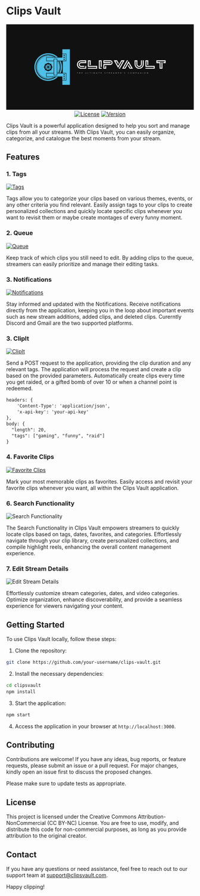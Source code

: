 # Clips Vault

<div align="center">
  <img src="./public/images/croppedLogo.png" alt="Image Description">
</div>

<div align="center">
  <a href="https://creativecommons.org/licenses/by-nc/4.0/"><img src="https://img.shields.io/badge/license-CC%20BY--NC%204.0-green.svg" alt="License"></a>
  <a href="#"><img src="https://img.shields.io/badge/version-1.0.0-orange.svg" alt="Version"></a>
</div>

Clips Vault is a powerful application designed to help you sort and manage clips from all your streams. With Clips Vault, you can easily organize, categorize, and catalogue the best moments from your stream.

## Features

### 1. Tags

[![Tags](https://img.shields.io/badge/feature-Tags-green.svg)]()

Tags allow you to categorize your clips based on various themes, events, or any other criteria you find relevant. Easily assign tags to your clips to create personalized collections and quickly locate specific clips whenever you want to revisit them or maybe create montages of every funny moment. 

### 2. Queue

[![Queue](https://img.shields.io/badge/feature-Queue-blue.svg)]()

Keep track of which clips you still need to edit. By adding clips to the queue, streamers can easily prioritize and manage their editing tasks.

### 3. Notifications

[![Notifications](https://img.shields.io/badge/feature-Notifications-yellow.svg)]()

Stay informed and updated with the Notifications. Receive notifications directly from the application, keeping you in the loop about important events such as new stream additions, added clips, and deleted clips. Curerntly Discord and Gmail are the two supported platforms.

### 3. ClipIt

[![ClipIt](https://img.shields.io/badge/feature-ClipIt-red.svg)]()

Send a POST request to the application, providing the clip duration and any relevant tags. The application will process the request and create a clip based on the provided parameters. Automatically create clips every time you get raided, or a gifted bomb of over 10 or when a channel point is redeemed. 

```
headers: {
    'Content-Type': 'application/json',
    'x-api-key': 'your-api-key'
},
body: {
  "length": 20,
  "tags": ["gaming", "funny", "raid"]
}
```


### 4. Favorite Clips

[![Favorite Clips](https://img.shields.io/badge/feature-Favorite%20Clips-purple.svg)]()

Mark your most memorable clips as favorites. Easily access and revisit your favorite clips whenever you want, all within the Clips Vault application.

### 6. Search Functionality

![Search Functionality](https://img.shields.io/badge/feature-Search%20Functionality-yellow.svg)

The Search Functionality in Clips Vault empowers streamers to quickly locate clips based on tags, dates, favorites, and categories. Effortlessly navigate through your clip library, create personalized collections, and compile highlight reels, enhancing the overall content management experience.

### 7. Edit Stream Details

![Edit Stream Details](https://img.shields.io/badge/feature-Edit%20Stream%20Details-green.svg)

Effortlessly customize stream categories, dates, and video categories. Optimize organization, enhance discoverability, and provide a seamless experience for viewers navigating your content.

## Getting Started

To use Clips Vault locally, follow these steps:

1. Clone the repository:

```bash
git clone https://github.com/your-username/clips-vault.git
```

2. Install the necessary dependencies:

```bash
cd clipsvault
npm install
```

3. Start the application:

```bash
npm start
```

4. Access the application in your browser at `http://localhost:3000`.

## Contributing

Contributions are welcome! If you have any ideas, bug reports, or feature requests, please submit an issue or a pull request. For major changes, kindly open an issue first to discuss the proposed changes.

Please make sure to update tests as appropriate.

## License

This project is licensed under the Creative Commons Attribution-NonCommercial (CC BY-NC) License. You are free to use, modify, and distribute this code for non-commercial purposes, as long as you provide attribution to the original creator.

## Contact

If you have any questions or need assistance, feel free to reach out to our support team at support@clipsvault.com.

Happy clipping!
